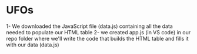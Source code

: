 # UFOs

1- We downloaded the JavaScript file (data.js) containing all the data needed to populate our HTML table
2- we created app.js (in VS code) in our repo folder where we'll write the code that builds the HTML table and fills it with our data (data.js)
